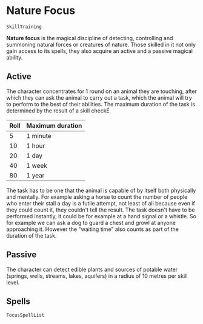 # Nature Focus

`SkillTraining`

**Nature focus** is the magical discipline of detecting, controlling and summoning natural forces or creatures of nature. Those skilled in it not only gain access to its spells, they also acquire an active and a passive magical ability.

## Active

The character concentrates for 1 round on an animal they are touching, after which they can ask the animal to carry out a task, which the animal will try to perform to the best of their abilities. The maximum duration of the task is determined by the result of a skill checkÉ

| Roll | Maximum duration |
| :-    | :- |
| 5 | 1 minute |
| 10 | 1 hour |
| 20 | 1 day |
| 40 | 1 week |
| 80 | 1 year |

The task has to be one that the animal is capable of by itself both physically and mentally. For example asking a horse to count the number of people who enter their stall a day is a futile attempt, not least of all because even if they could count it, they couldn't tell the result. The task doesn't have to be performed instantly, it could be for example at a hand signal or a whistle. So for example we can ask a dog to guard a chest and growl at anyone approaching it. However the "waiting time" also counts as part of the duration of the task.

## Passive

The character can detect edible plants and sources of potable water (springs, wells, streams, lakes, aquifers) in a radius of 10 metres per skill level.

## Spells

`FocusSpellList`
